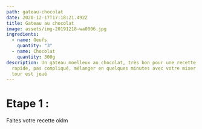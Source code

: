 ```yaml
---
path: gateau-chocolat
date: 2020-12-17T17:18:21.492Z
title: Gateau au chocolat
image: assets/img-20191218-wa0006.jpg
ingredients:
  - name: Oeufs
    quantity: "3"
  - name: Chocolat
    quantity: 300g
description: Un gateau moelleux au chocolat, très bon pour une recette simple et
  rapide, pas compliqué, mélanger en quelques minutes avec votre mixer et le
  tour est joué
---
```

# **Etape 1 :**



Faites votre recette oklm